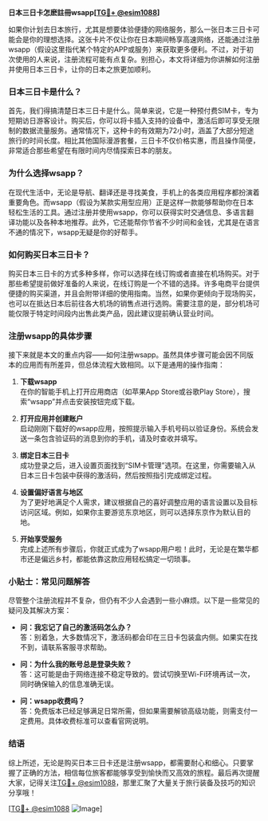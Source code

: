 **日本三日卡怎麽註冊wsapp[[TG💪+ @esim1088](https://t.me/s/esim1088)]**

如果你计划去日本旅行，尤其是想要体验便捷的网络服务，那么一张日本三日卡可能会是你的理想选择。这张卡片不仅让你在日本期间畅享高速网络，还能通过注册wsapp（假设这里指代某个特定的APP或服务）来获取更多便利。不过，对于初次使用的人来说，注册流程可能有点复杂。别担心，本文将详细为你讲解如何注册并使用日本三日卡，让你的日本之旅更加顺利。

### 日本三日卡是什么？

首先，我们得搞清楚日本三日卡是什么。简单来说，它是一种预付费SIM卡，专为短期访日游客设计。购买后，你可以将卡插入支持的设备中，激活后即可享受无限制的数据流量服务。通常情况下，这种卡的有效期为72小时，涵盖了大部分短途旅行的时间长度。相比其他国际漫游套餐，三日卡不仅价格实惠，而且操作简便，非常适合那些希望在有限时间内尽情探索日本的朋友。

### 为什么选择wsapp？

在现代生活中，无论是导航、翻译还是寻找美食，手机上的各类应用程序都扮演着重要角色。而wsapp（假设为某款实用型应用）正是这样一款能够帮助你在日本轻松生活的工具。通过注册并使用wsapp，你可以获得实时交通信息、多语言翻译功能以及各种本地推荐。此外，它还能帮你节省不少时间和金钱，尤其是在语言不通的情况下，wsapp无疑是你的好帮手。

### 如何购买日本三日卡？

购买日本三日卡的方式多种多样，你可以选择在线订购或者直接在机场购买。对于那些希望提前做好准备的人来说，在线订购是一个不错的选择。许多电商平台提供便捷的购买渠道，并且会附带详细的使用指南。当然，如果你更倾向于现场购买，也可以在抵达日本后前往各大机场的销售点进行选购。需要注意的是，部分机场可能仅限于特定时间段内出售此类产品，因此建议提前确认营业时间。

### 注册wsapp的具体步骤

接下来就是本文的重点内容——如何注册wsapp。虽然具体步骤可能会因不同版本的应用而有所差异，但总体流程大致相同。以下是通用的操作指南：

1. **下载wsapp**  
   在你的智能手机上打开应用商店（如苹果App Store或谷歌Play Store），搜索“wsapp”并点击安装按钮完成下载。

2. **打开应用并创建账户**  
   启动刚刚下载好的wsapp应用，按照提示输入手机号码以验证身份。系统会发送一条包含验证码的消息到你的手机，请及时查收并填写。

3. **绑定日本三日卡**  
   成功登录之后，进入设置页面找到“SIM卡管理”选项。在这里，你需要输入从日本三日卡包装中获得的激活码，然后按照指引完成绑定过程。

4. **设置偏好语言与地区**  
   为了更好地满足个人需求，建议根据自己的喜好调整应用的语言设置以及目标访问区域。例如，如果你主要游览东京地区，则可以选择东京作为默认目的地。

5. **开始享受服务**  
   完成上述所有步骤后，你就正式成为了wsapp用户啦！此时，无论是在繁华都市还是偏远乡村，都能依靠这款应用轻松搞定一切琐事。

### 小贴士：常见问题解答

尽管整个注册流程并不复杂，但仍有不少人会遇到一些小麻烦。以下是一些常见的疑问及其解决方案：

- **问：我忘记了自己的激活码怎么办？**  
  答：别着急，大多数情况下，激活码都会印在三日卡包装盒内侧。如果实在找不到，请联系客服寻求帮助。

- **问：为什么我的账号总是登录失败？**  
  答：这可能是由于网络连接不稳定导致的。尝试切换至Wi-Fi环境再试一次，同时确保输入的信息准确无误。

- **问：wsapp收费吗？**  
  答：免费版本已经足够满足日常所需，但如果需要解锁高级功能，则需支付一定费用。具体收费标准可以查看官网说明。

### 结语

综上所述，无论是购买日本三日卡还是注册wsapp，都需要耐心和细心。只要掌握了正确的方法，相信每位旅客都能够享受到愉快而又高效的旅程。最后再次提醒大家，记得关注[TG💪+ @esim1088](https://t.me/s/esim1088)，那里汇聚了大量关于旅行装备及技巧的知识分享哦！

[[TG💪+ @esim1088](https://t.me/s/esim1088) ![Image](https://i.postimg.cc/4NQfJmqS/Snipaste-2025-05-13-00-14-12.png)]